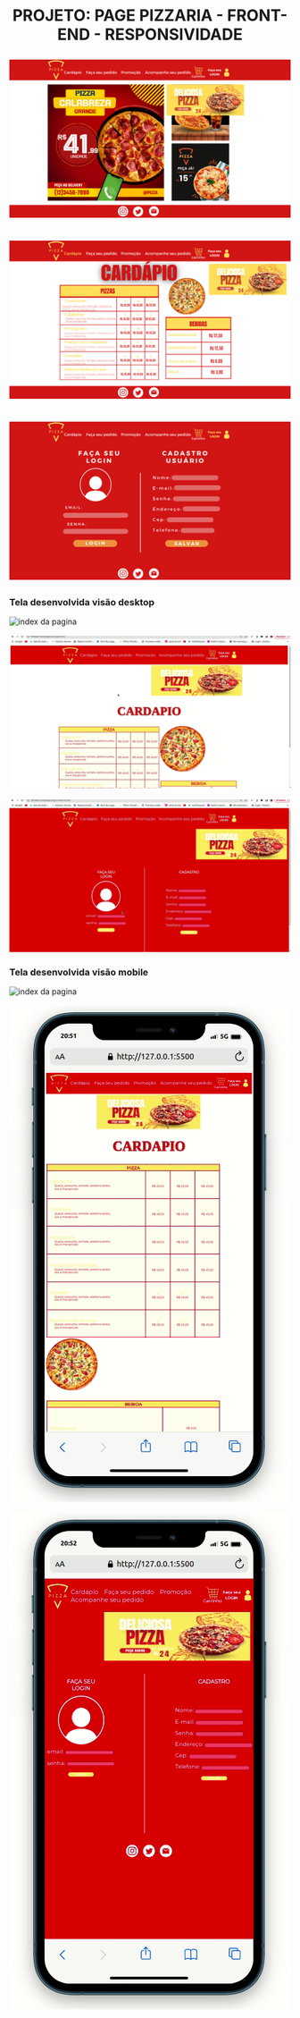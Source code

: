<h1 align="center">

<p>PROJETO: PAGE PIZZARIA - FRONT-END - RESPONSIVIDADE </p>

  <img src="img-designer/1.png" alt="index da pagina" >
  <br><br>
    <img src="img-designer/2.png" alt="cardapio da pagina" >
    <br><br>
      <img src="img-designer/3.png" alt="login-cadastro da pagina" >

</h1>

<h3>Tela desenvolvida visão desktop </h3>

  <img src="img-designer/index-pizza.gif" alt="index da pagina" >
  <br><br>
    <img src="img-designer/cardapio-pizza.gif" alt="cardapio da pagina" >
    <br><br>
      <img src="img-designer/login-pizza.gif" alt="login-cadastro da pagina" >

<h3>Tela desenvolvida visão mobile </h3>

  <img src="img-designer/mobile-index-pizzaria.gif" alt="index da pagina" >
  <br><br>
    <img src="img-designer/mobile-cardapio-pizzaria.gif" alt="cardapio da pagina" >
    <br><br>
      <img src="img-designer/mobile-login-cadastro-pizzaria.gif" alt="login-cadastro da pagina" >

